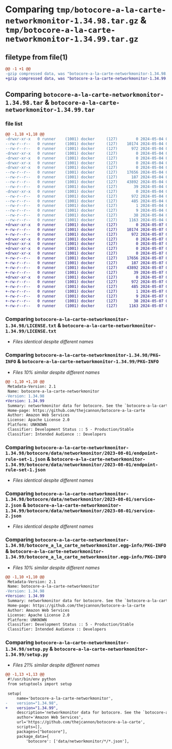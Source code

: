 # Comparing `tmp/botocore-a-la-carte-networkmonitor-1.34.98.tar.gz` & `tmp/botocore-a-la-carte-networkmonitor-1.34.99.tar.gz`

## filetype from file(1)

```diff
@@ -1 +1 @@
-gzip compressed data, was "botocore-a-la-carte-networkmonitor-1.34.98.tar", last modified: Sat May  4 01:01:36 2024, max compression
+gzip compressed data, was "botocore-a-la-carte-networkmonitor-1.34.99.tar", last modified: Tue May  7 01:02:38 2024, max compression
```

## Comparing `botocore-a-la-carte-networkmonitor-1.34.98.tar` & `botocore-a-la-carte-networkmonitor-1.34.99.tar`

### file list

```diff
@@ -1,18 +1,18 @@
-drwxr-xr-x   0 runner    (1001) docker     (127)        0 2024-05-04 01:01:36.174222 botocore-a-la-carte-networkmonitor-1.34.98/
--rw-r--r--   0 runner    (1001) docker     (127)    10174 2024-05-04 01:01:35.000000 botocore-a-la-carte-networkmonitor-1.34.98/LICENSE.txt
--rw-r--r--   0 runner    (1001) docker     (127)      972 2024-05-04 01:01:36.174222 botocore-a-la-carte-networkmonitor-1.34.98/PKG-INFO
-drwxr-xr-x   0 runner    (1001) docker     (127)        0 2024-05-04 01:01:36.174222 botocore-a-la-carte-networkmonitor-1.34.98/botocore/
-drwxr-xr-x   0 runner    (1001) docker     (127)        0 2024-05-04 01:01:36.174222 botocore-a-la-carte-networkmonitor-1.34.98/botocore/data/
-drwxr-xr-x   0 runner    (1001) docker     (127)        0 2024-05-04 01:01:36.174222 botocore-a-la-carte-networkmonitor-1.34.98/botocore/data/networkmonitor/
-drwxr-xr-x   0 runner    (1001) docker     (127)        0 2024-05-04 01:01:36.174222 botocore-a-la-carte-networkmonitor-1.34.98/botocore/data/networkmonitor/2023-08-01/
--rw-r--r--   0 runner    (1001) docker     (127)    17656 2024-05-04 01:01:11.000000 botocore-a-la-carte-networkmonitor-1.34.98/botocore/data/networkmonitor/2023-08-01/endpoint-rule-set-1.json
--rw-r--r--   0 runner    (1001) docker     (127)      187 2024-05-04 01:01:11.000000 botocore-a-la-carte-networkmonitor-1.34.98/botocore/data/networkmonitor/2023-08-01/paginators-1.json
--rw-r--r--   0 runner    (1001) docker     (127)    43892 2024-05-04 01:01:11.000000 botocore-a-la-carte-networkmonitor-1.34.98/botocore/data/networkmonitor/2023-08-01/service-2.json
--rw-r--r--   0 runner    (1001) docker     (127)       39 2024-05-04 01:01:11.000000 botocore-a-la-carte-networkmonitor-1.34.98/botocore/data/networkmonitor/2023-08-01/waiters-2.json
-drwxr-xr-x   0 runner    (1001) docker     (127)        0 2024-05-04 01:01:36.174222 botocore-a-la-carte-networkmonitor-1.34.98/botocore_a_la_carte_networkmonitor.egg-info/
--rw-r--r--   0 runner    (1001) docker     (127)      972 2024-05-04 01:01:36.000000 botocore-a-la-carte-networkmonitor-1.34.98/botocore_a_la_carte_networkmonitor.egg-info/PKG-INFO
--rw-r--r--   0 runner    (1001) docker     (127)      485 2024-05-04 01:01:36.000000 botocore-a-la-carte-networkmonitor-1.34.98/botocore_a_la_carte_networkmonitor.egg-info/SOURCES.txt
--rw-r--r--   0 runner    (1001) docker     (127)        1 2024-05-04 01:01:36.000000 botocore-a-la-carte-networkmonitor-1.34.98/botocore_a_la_carte_networkmonitor.egg-info/dependency_links.txt
--rw-r--r--   0 runner    (1001) docker     (127)        9 2024-05-04 01:01:36.000000 botocore-a-la-carte-networkmonitor-1.34.98/botocore_a_la_carte_networkmonitor.egg-info/top_level.txt
--rw-r--r--   0 runner    (1001) docker     (127)       38 2024-05-04 01:01:36.174222 botocore-a-la-carte-networkmonitor-1.34.98/setup.cfg
--rw-r--r--   0 runner    (1001) docker     (127)     1163 2024-05-04 01:01:35.000000 botocore-a-la-carte-networkmonitor-1.34.98/setup.py
+drwxr-xr-x   0 runner    (1001) docker     (127)        0 2024-05-07 01:02:38.224095 botocore-a-la-carte-networkmonitor-1.34.99/
+-rw-r--r--   0 runner    (1001) docker     (127)    10174 2024-05-07 01:02:37.000000 botocore-a-la-carte-networkmonitor-1.34.99/LICENSE.txt
+-rw-r--r--   0 runner    (1001) docker     (127)      972 2024-05-07 01:02:38.224095 botocore-a-la-carte-networkmonitor-1.34.99/PKG-INFO
+drwxr-xr-x   0 runner    (1001) docker     (127)        0 2024-05-07 01:02:38.224095 botocore-a-la-carte-networkmonitor-1.34.99/botocore/
+drwxr-xr-x   0 runner    (1001) docker     (127)        0 2024-05-07 01:02:38.224095 botocore-a-la-carte-networkmonitor-1.34.99/botocore/data/
+drwxr-xr-x   0 runner    (1001) docker     (127)        0 2024-05-07 01:02:38.224095 botocore-a-la-carte-networkmonitor-1.34.99/botocore/data/networkmonitor/
+drwxr-xr-x   0 runner    (1001) docker     (127)        0 2024-05-07 01:02:38.224095 botocore-a-la-carte-networkmonitor-1.34.99/botocore/data/networkmonitor/2023-08-01/
+-rw-r--r--   0 runner    (1001) docker     (127)    17656 2024-05-07 01:02:11.000000 botocore-a-la-carte-networkmonitor-1.34.99/botocore/data/networkmonitor/2023-08-01/endpoint-rule-set-1.json
+-rw-r--r--   0 runner    (1001) docker     (127)      187 2024-05-07 01:02:11.000000 botocore-a-la-carte-networkmonitor-1.34.99/botocore/data/networkmonitor/2023-08-01/paginators-1.json
+-rw-r--r--   0 runner    (1001) docker     (127)    43892 2024-05-07 01:02:11.000000 botocore-a-la-carte-networkmonitor-1.34.99/botocore/data/networkmonitor/2023-08-01/service-2.json
+-rw-r--r--   0 runner    (1001) docker     (127)       39 2024-05-07 01:02:11.000000 botocore-a-la-carte-networkmonitor-1.34.99/botocore/data/networkmonitor/2023-08-01/waiters-2.json
+drwxr-xr-x   0 runner    (1001) docker     (127)        0 2024-05-07 01:02:38.224095 botocore-a-la-carte-networkmonitor-1.34.99/botocore_a_la_carte_networkmonitor.egg-info/
+-rw-r--r--   0 runner    (1001) docker     (127)      972 2024-05-07 01:02:38.000000 botocore-a-la-carte-networkmonitor-1.34.99/botocore_a_la_carte_networkmonitor.egg-info/PKG-INFO
+-rw-r--r--   0 runner    (1001) docker     (127)      485 2024-05-07 01:02:38.000000 botocore-a-la-carte-networkmonitor-1.34.99/botocore_a_la_carte_networkmonitor.egg-info/SOURCES.txt
+-rw-r--r--   0 runner    (1001) docker     (127)        1 2024-05-07 01:02:38.000000 botocore-a-la-carte-networkmonitor-1.34.99/botocore_a_la_carte_networkmonitor.egg-info/dependency_links.txt
+-rw-r--r--   0 runner    (1001) docker     (127)        9 2024-05-07 01:02:38.000000 botocore-a-la-carte-networkmonitor-1.34.99/botocore_a_la_carte_networkmonitor.egg-info/top_level.txt
+-rw-r--r--   0 runner    (1001) docker     (127)       38 2024-05-07 01:02:38.224095 botocore-a-la-carte-networkmonitor-1.34.99/setup.cfg
+-rw-r--r--   0 runner    (1001) docker     (127)     1163 2024-05-07 01:02:37.000000 botocore-a-la-carte-networkmonitor-1.34.99/setup.py
```

### Comparing `botocore-a-la-carte-networkmonitor-1.34.98/LICENSE.txt` & `botocore-a-la-carte-networkmonitor-1.34.99/LICENSE.txt`

 * *Files identical despite different names*

### Comparing `botocore-a-la-carte-networkmonitor-1.34.98/PKG-INFO` & `botocore-a-la-carte-networkmonitor-1.34.99/PKG-INFO`

 * *Files 10% similar despite different names*

```diff
@@ -1,10 +1,10 @@
 Metadata-Version: 2.1
 Name: botocore-a-la-carte-networkmonitor
-Version: 1.34.98
+Version: 1.34.99
 Summary: networkmonitor data for botocore. See the `botocore-a-la-carte` package for more info.
 Home-page: https://github.com/thejcannon/botocore-a-la-carte
 Author: Amazon Web Services
 License: Apache License 2.0
 Platform: UNKNOWN
 Classifier: Development Status :: 5 - Production/Stable
 Classifier: Intended Audience :: Developers
```

### Comparing `botocore-a-la-carte-networkmonitor-1.34.98/botocore/data/networkmonitor/2023-08-01/endpoint-rule-set-1.json` & `botocore-a-la-carte-networkmonitor-1.34.99/botocore/data/networkmonitor/2023-08-01/endpoint-rule-set-1.json`

 * *Files identical despite different names*

### Comparing `botocore-a-la-carte-networkmonitor-1.34.98/botocore/data/networkmonitor/2023-08-01/service-2.json` & `botocore-a-la-carte-networkmonitor-1.34.99/botocore/data/networkmonitor/2023-08-01/service-2.json`

 * *Files identical despite different names*

### Comparing `botocore-a-la-carte-networkmonitor-1.34.98/botocore_a_la_carte_networkmonitor.egg-info/PKG-INFO` & `botocore-a-la-carte-networkmonitor-1.34.99/botocore_a_la_carte_networkmonitor.egg-info/PKG-INFO`

 * *Files 10% similar despite different names*

```diff
@@ -1,10 +1,10 @@
 Metadata-Version: 2.1
 Name: botocore-a-la-carte-networkmonitor
-Version: 1.34.98
+Version: 1.34.99
 Summary: networkmonitor data for botocore. See the `botocore-a-la-carte` package for more info.
 Home-page: https://github.com/thejcannon/botocore-a-la-carte
 Author: Amazon Web Services
 License: Apache License 2.0
 Platform: UNKNOWN
 Classifier: Development Status :: 5 - Production/Stable
 Classifier: Intended Audience :: Developers
```

### Comparing `botocore-a-la-carte-networkmonitor-1.34.98/setup.py` & `botocore-a-la-carte-networkmonitor-1.34.99/setup.py`

 * *Files 21% similar despite different names*

```diff
@@ -1,13 +1,13 @@
 #!/usr/bin/env python
 from setuptools import setup
 
 setup(
     name='botocore-a-la-carte-networkmonitor',
-    version="1.34.98",
+    version="1.34.99",
     description='networkmonitor data for botocore. See the `botocore-a-la-carte` package for more info.',
     author='Amazon Web Services',
     url='https://github.com/thejcannon/botocore-a-la-carte',
     scripts=[],
     packages=["botocore"],
     package_data={
         'botocore': ['data/networkmonitor/*/*.json'],
```

